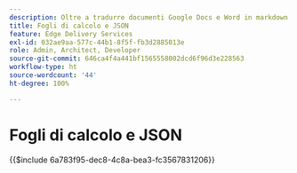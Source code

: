 ```yaml
---
description: Oltre a tradurre documenti Google Docs e Word in markdown e markup HTML, AEM traduce anche i fogli di calcolo (cartelle di lavoro di Microsoft Excel e Fogli Google) in file JSON che possono essere facilmente utilizzati dal sito web o dall’applicazione web.
title: Fogli di calcolo e JSON
feature: Edge Delivery Services
exl-id: 032ae9aa-577c-44b1-8f5f-fb3d2885013e
role: Admin, Architect, Developer
source-git-commit: 646ca4f4a441bf1565558002dcd6f96d3e228563
workflow-type: ht
source-wordcount: '44'
ht-degree: 100%

---
```


# Fogli di calcolo e JSON

{{$include 6a783f95-dec8-4c8a-bea3-fc3567831206}}
